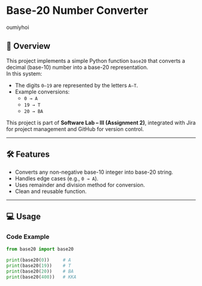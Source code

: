 # Base-20 Number Converter
oumiyhoi
## 📌 Overview
This project implements a simple Python function `base20` that converts a decimal (base-10) number into a base-20 representation.  
In this system:
- The digits `0–19` are represented by the letters `A–T`.  
- Example conversions:
  - `0 → A`
  - `19 → T`
  - `20 → BA`

This project is part of **Software Lab – III (Assignment 2)**, integrated with Jira for project management and GitHub for version control.

---

## 🛠️ Features
- Converts any non-negative base-10 integer into base-20 string.
- Handles edge cases (e.g., `0 → A`).
- Uses remainder and division method for conversion.
- Clean and reusable function.

---

## 💻 Usage
### Code Example
```python
from base20 import base20

print(base20(0))     # A
print(base20(19))    # T
print(base20(20))    # BA
print(base20(400))   # KKA
